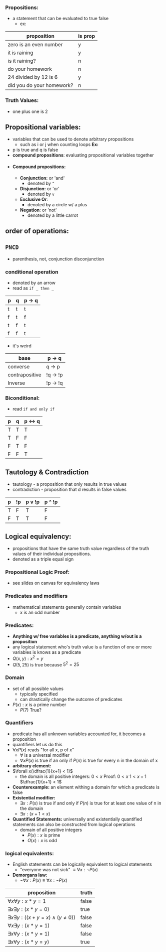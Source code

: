 ### Propositions:
- a statement that can be evaluated to true false
	- ex:

| proposition | is prop |
| - | - |
| zero is an even number | y |
| it is raining | y |
| is it raining? | n |
| do your homework | n |
|24 divided by 12 is 6 | y |
| did you do your homework? | n |
### Truth Values:
- one plus one is 2
## Propositional variables:
- variables that can be used to denote arbitrary propositions
	- such as i or j when counting loops
	**Ex:**	
 - p is true and q is false
- **compound propositions**: evaluating propositional variables together
- #### Compound propositions:
	- **Conjunction:** or 'and'
		- denoted by `^`
	- **Disjunction:** or 'or'
		- denoted by `v`
	- **Exclusive Or**:
		- denoted by a circle w/ a plus
	- **Negation**: or 'not'
		- denoted by a little carrot

## order of operations:
## `PNCD`
- parenthesis, not, conjunction disconjunction

### conditional operation
- denoted by an arrow
- read as `if _ then _`

| p | q | p -> q |
| ---- | ---- | ---- |
| t | t | t |
| f | t | f |
| t | f | t |
| f | f | t |

- it's weird

| base | p -> q |
| ---- | ---- |
| converse | q -> p |
| contrapositive | !q -> !p |
| Inverse | !p -> !q |
### Biconditional:
- read `if and only if`

| p | q | p <-> q |
| ---- | ---- | ---- |
| T | T | T |
| T | F | F |
| F | T | F |
| F | F | T |
## Tautology & Contradiction
- tautology - a proposition that only results in true values
- contradiction - proposition that d results in false values

| p | !p | p v !p | p ^ !p |
| ---- | ---- | ---- | ---- |
| T | F | T | F |
| F | T | T | F |
## Logical equivalency:
- propositions that have the same truth value regardless of the truth values of their individual propositions.
- denoted as a triple equal sign
### Propositional Logic Proof:
- see slides on canvas for equivalency laws
### Predicates and modifiers
- mathematical statements generally contain variables
	- x is an odd number
### Predicates:
- **Anything w/ free variables is a predicate, anything w/out is a proposition**
- any logical statement who's truth value is a function of one or more variables is knows as a predicate
- $Q(x,y):x^2=y$
- $Q(5,25)$ is true because $5^2 =25$
### Domain
- set of all possible values
	- typically specified
	- can drastically change the outcome of predicates
- $P(x):x$ is a prime number
	- $P(7)$ True?
### Quantifiers
- predicate has all unknown variables accounted for, it becomes a proposition
- quantifiers let us do this
- $\forall x P(x)$ reads "for all x, p of x" 
	- $\forall$ is a universal modifier
	- $\forall x P(x)$ is true if an only if $P(n)$ is true for every n in the domain of x
- **arbitrary element:**
- $\forall x(\dfrac{1}{x+1} < 1)$
	- the domain is all positive integers: $0<x$
	Proof:
		$0 < x$
		$1 < x+1$
		$\dfrac{1}{x+1} < 1$
- **Counterexample:** an element withing a domain for which a predicate is false
- **Existential modifier:**
	- $\exists x:P(x)$ is true if and only if $P(n)$ is true for at least one value of n in the domain
	- $\exists x:(x + 1 < x)$
- **Quantified Statements:** universally and existentially quantified statements can also be constructed from logical operations
	- domain of all positive integers
		- $P(x):x$ is prime
		- $O(x):x$ is odd
### logical equivalents:
- English statements can be logically equivalent to logical statements
	- "everyone was not sick" $\equiv \forall x:\neg P(x)$ 
- **Demorgans law:**
	- $\neg \forall x:P(x) \equiv \forall x: \neg P(x)$ 

| proposition | truth |
| ---- | ---- |
| $\forall x \forall y:x*y=1$ | false |
| $\exists x\exists y:(x*y=0)$ | true |
| $\exists x \exists y:((x+y=x)\wedge(y\not=0))$ | false |
| $\forall x\exists y:(x*y=1)$ | false |
| $\exists x\forall y:(x*y=1)$ | false |
| $\exists x\forall y:(x*y=y)$ | true |
